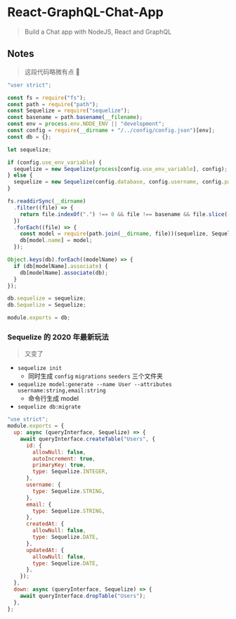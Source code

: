 # React-GraphQL-Chat-App

> Build a Chat app with NodeJS, React and GraphQL

## Notes

> 这段代码略微有点 🐂

```js
"user strict";

const fs = require("fs");
const path = require("path");
const Sequelize = require("sequelize");
const basename = path.basename(__filename);
const env = process.env.NODE_ENV || "development";
const config = require(__dirname + "/../config/config.json")[env];
const db = {};

let sequelize;

if (config.use_env_variable) {
  sequelize = new Sequelize(process[config.use_env_variable], config);
} else {
  sequelize = new Sequelize(config.database, config.username, config.password, config);
}

fs.readdirSync(__dirname)
  .filter((file) => {
    return file.indexOf(".") !== 0 && file !== basename && file.slice(-3) === ".js";
  })
  .forEach((file) => {
    const model = require(path.join(__dirname, file))(sequelize, Sequelize.DataTypes);
    db[model.name] = model;
  });

Object.keys(db).forEach((modelName) => {
  if (db[modelName].associate) {
    db[modelName].associate(db);
  }
});

db.sequelize = sequelize;
db.Sequelize = Sequelize;

module.exports = db;
```

### Sequelize 的 2020 年最新玩法

> 又变了

- `sequelize init`
  - 同时生成 `config` `migrations` `seeders` 三个文件夹
- `sequelize model:generate --name User --attributes username:string,email:string`
  - 命令行生成 model
- `sequelize db:migrate`

```js
"use strict";
module.exports = {
  up: async (queryInterface, Sequelize) => {
    await queryInterface.createTable("Users", {
      id: {
        allowNull: false,
        autoIncrement: true,
        primaryKey: true,
        type: Sequelize.INTEGER,
      },
      username: {
        type: Sequelize.STRING,
      },
      email: {
        type: Sequelize.STRING,
      },
      createdAt: {
        allowNull: false,
        type: Sequelize.DATE,
      },
      updatedAt: {
        allowNull: false,
        type: Sequelize.DATE,
      },
    });
  },
  down: async (queryInterface, Sequelize) => {
    await queryInterface.dropTable("Users");
  },
};
```
